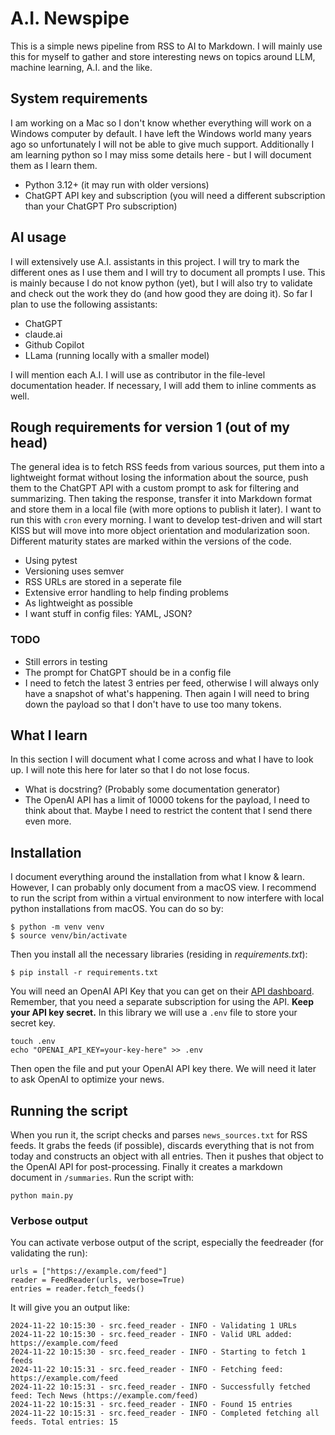 # A.I. Newspipe

This is a simple news pipeline from RSS to AI to Markdown. I will mainly use this for myself to gather and store interesting news on topics around LLM, machine learning, A.I. and the like.

## System requirements

I am working on a Mac so I don't know whether everything will work on a Windows computer by default. I have left the Windows world many years ago so unfortunately I will not be able to give much support. Additionally I am learning python so I may miss some details here - but I will document them as I learn them.

* Python 3.12+ (it may run with older versions)
* ChatGPT API key and subscription (you will need a different subscription than your ChatGPT Pro subscription)

## AI usage

I will extensively use A.I. assistants in this project. I will try to mark the different ones as I use them and I will try to document all prompts I use. This is mainly because I do not know python (yet), but I will also try to validate and check out the work they do (and how good they are doing it). So far I plan to use the following assistants:

* ChatGPT
* claude.ai
* Github Copilot
* LLama (running locally with a smaller model)

I will mention each A.I. I will use as contributor in the file-level documentation header. If necessary, I will add them to inline comments as well.

## Rough requirements for version 1 (out of my head)

The general idea is to fetch RSS feeds from various sources, put them into a lightweight format without losing the information about the source, push them to the ChatGPT API with a custom prompt to ask for filtering and summarizing. Then taking the response, transfer it into Markdown format and store them in a local file (with more options to publish it later). I want to run this with `cron` every morning. I want to develop test-driven and will start KISS but will move into more object orientation and modularization soon. Different maturity states are marked within the versions of the code.

* Using pytest
* Versioning uses semver
* RSS URLs are stored in a seperate file
* Extensive error handling to help finding problems
* As lightweight as possible
* I want stuff in config files: YAML, JSON?

### TODO

* Still errors in testing
* The prompt for ChatGPT should be in a config file
* I need to fetch the latest 3 entries per feed, otherwise I will always only have a snapshot of what's happening. Then again I will need to bring down the payload so that I don't have to use too many tokens.

## What I learn

In this section I will document what I come across and what I have to look up. I will note this here for later so that I do not lose focus.

* What is docstring? (Probably some documentation generator)
* The OpenAI API has a limit of 10000 tokens for the payload, I need to think about that. Maybe I need to restrict the content that I send there even more.

## Installation

I document everything around the installation from what I know & learn. However, I can probably only document from a macOS view. I recommend to run the script from within a virtual environment to now interfere with local python installations from macOS. You can do so by:

    $ python -m venv venv
    $ source venv/bin/activate

Then you install all the necessary libraries (residing in _requirements.txt_):

    $ pip install -r requirements.txt

You will need an OpenAI API Key that you can get on their [API dashboard](https://platform.openai.com/). Remember, that you need a separate subscription for using the API. **Keep your API key secret.** In this library we will use a `.env` file to store your secret key.

    touch .env
    echo "OPENAI_API_KEY=your-key-here" >> .env

Then open the file and put your OpenAI API key there. We will need it later to ask OpenAI to optimize your news.

## Running the script

When you run it, the script checks and parses `news_sources.txt` for RSS feeds. It grabs the feeds (if possible), discards everything that is not from today and constructs an object with all entries. Then it pushes that object to the OpenAI API for post-processing. Finally it creates a markdown document in `/summaries`. Run the script with:

    python main.py

### Verbose output

You can activate verbose output of the script, especially the feedreader (for validating the run):

    urls = ["https://example.com/feed"]
    reader = FeedReader(urls, verbose=True)
    entries = reader.fetch_feeds()

It will give you an output like:

    2024-11-22 10:15:30 - src.feed_reader - INFO - Validating 1 URLs
    2024-11-22 10:15:30 - src.feed_reader - INFO - Valid URL added: https://example.com/feed
    2024-11-22 10:15:30 - src.feed_reader - INFO - Starting to fetch 1 feeds
    2024-11-22 10:15:31 - src.feed_reader - INFO - Fetching feed: https://example.com/feed
    2024-11-22 10:15:31 - src.feed_reader - INFO - Successfully fetched feed: Tech News (https://example.com/feed)
    2024-11-22 10:15:31 - src.feed_reader - INFO - Found 15 entries
    2024-11-22 10:15:31 - src.feed_reader - INFO - Completed fetching all feeds. Total entries: 15